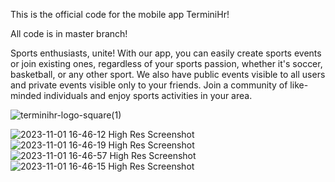 This is the official code for the mobile app TerminiHr!

All code is in master branch!

Sports enthusiasts, unite! With our app, you can easily create sports events or join existing ones, regardless of your sports passion, whether it's soccer, basketball, or any other sport. We also have public events visible to all users and private events visible only to your friends. Join a community of like-minded individuals and enjoy sports activities in your area.

![terminihr-logo-square(1)](https://github.com/javor99/TERMINIHR_ALL/assets/96128565/a9f259ae-d2c3-4e33-99cf-46a4d319b4da)

![2023-11-01 16-46-12 High Res Screenshot](https://github.com/javor99/TERMINIHR_ALL/assets/96128565/ed7e5931-b7aa-489f-8e62-99c4e46132a5)
![2023-11-01 16-46-19 High Res Screenshot](https://github.com/javor99/TERMINIHR_ALL/assets/96128565/7fcfb933-d97f-4b8b-bdf7-10f5a10ccba3)
![2023-11-01 16-46-57 High Res Screenshot](https://github.com/javor99/TERMINIHR_ALL/assets/96128565/37ec6f11-753c-40f4-b4fe-47750b2e79e1)
![2023-11-01 16-46-15 High Res Screenshot](https://github.com/javor99/TERMINIHR_ALL/assets/96128565/6fb6b6e5-f91e-4b62-8f41-f5067d485bc9)

